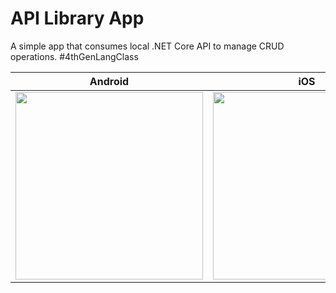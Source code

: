 # API Library App

A simple app that consumes local .NET Core API to manage CRUD operations. #4thGenLangClass

| Android     | iOS |
| :---------: | :---------: |
| <img src="https://user-images.githubusercontent.com/51084681/197435833-45a2e902-3bde-45d8-a266-1bd3dffff154.png" width="300"/>      | <img src="https://user-images.githubusercontent.com/51084681/175836458-29d3effb-bf31-4c60-9c77-091b66ff4b9b.png" width="300"/>       |

